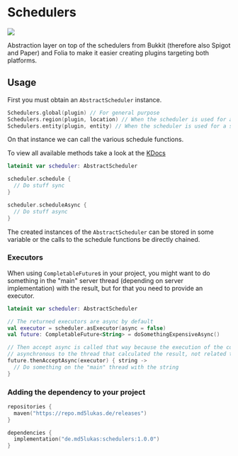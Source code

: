# Schedulers
![](https://repo.md5lukas.de/api/badge/latest/releases/de/md5lukas/schedulers)

Abstraction layer on top of the schedulers from Bukkit (therefore also Spigot and Paper) and Folia
to make it easier creating plugins targeting both platforms.

## Usage

First you must obtain an `AbstractScheduler` instance.

```kotlin
Schedulers.global(plugin) // For general purpose
Schedulers.region(plugin, location) // When the scheduler is used for a specific location
Schedulers.entity(plugin, entity) // When the scheduler is used for a specific entity
```

On that instance we can call the various schedule functions.

To view all available methods take a look at the [KDocs](https://repo.md5lukas.de/javadoc/releases/de/md5lukas/schedulers/1.0.0/raw/index.html)
```kotlin
lateinit var scheduler: AbstractScheduler

scheduler.schedule {
  // Do stuff sync
}

scheduler.scheduleAsync {
  // Do stuff async
}
```

The created instances of the `AbstractScheduler` can be stored in some variable or the calls to
the schedule functions be directly chained.

### Executors

When using `CompletableFuture`s in your project, you might want to do something in the "main" server thread
(depending on server implementation) with the result, but for that you need to provide an executor.

```kotlin
lateinit var scheduler: AbstractScheduler

// The returned executors are async by default
val executor = scheduler.asExecutor(async = false)
val future: CompletableFuture<String> = doSomethingExpensiveAsync()

// Then accept async is called that way because the execution of the consumer is
// asynchronous to the thread that calculated the result, not related to Bukkit sync/async
future.thenAcceptAsync(executor) { string -> 
  // Do something on the "main" thread with the string
}
```


### Adding the dependency to your project

```kotlin
repositories {
  maven("https://repo.md5lukas.de/releases")
}

dependencies {
  implementation("de.md5lukas:schedulers:1.0.0")
}
```